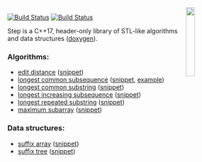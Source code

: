 <img align="right" src="https://user-images.githubusercontent.com/3381451/40880432-5b9e7086-66b9-11e8-9718-4b1ea4eae317.png" width="20%">

[![Build Status](https://travis-ci.org/storm-ptr/step.svg?branch=master)](https://travis-ci.org/storm-ptr/step)
[![Build Status](https://ci.appveyor.com/api/projects/status/github/storm-ptr/step?svg=true&branch=master)](https://ci.appveyor.com/project/storm-ptr/step/branch/master)

Step is a C++17, header-only library of STL-like algorithms and data structures ([doxygen](https://storm-ptr.github.io/step/)).

### Algorithms:
* [edit distance](https://en.wikipedia.org/wiki/Levenshtein_distance)
  ([snippet](https://github.com/storm-ptr/step/blob/67a1d62642c24bb0a86e4f27150db9b544c4043d/test/edit_distance.hpp#L16-L19))
* [longest common subsequence</summary>](https://en.wikipedia.org/wiki/Longest_common_subsequence_problem)
  ([snippet](https://github.com/storm-ptr/step/blob/67a1d62642c24bb0a86e4f27150db9b544c4043d/test/longest_common_subsequence.hpp#L13-L17),
   [example](https://github.com/storm-ptr/step/blob/67a1d62642c24bb0a86e4f27150db9b544c4043d/example/diff/main.cpp#L53-L71))
* [longest common substring](https://en.wikipedia.org/wiki/Longest_common_substring_problem)
  ([snippet](https://github.com/storm-ptr/step/blob/67a1d62642c24bb0a86e4f27150db9b544c4043d/test/longest_common_substring.hpp#L13-L15))
* [longest increasing subsequence](https://en.wikipedia.org/wiki/Longest_increasing_subsequence)
  ([snippet](https://github.com/storm-ptr/step/blob/67a1d62642c24bb0a86e4f27150db9b544c4043d/test/longest_increasing_subsequence.hpp#L14-L17))
* [longest repeated substring](https://en.wikipedia.org/wiki/Longest_repeated_substring_problem)
  ([snippet](https://github.com/storm-ptr/step/blob/67a1d62642c24bb0a86e4f27150db9b544c4043d/test/longest_repeated_substring.hpp#L13-L15))
* [maximum subarray](https://en.wikipedia.org/wiki/Maximum_subarray_problem)
  ([snippet](https://github.com/storm-ptr/step/blob/67a1d62642c24bb0a86e4f27150db9b544c4043d/test/maximum_subarray.hpp#L13-L16))

### Data structures:
* [suffix array](https://en.wikipedia.org/wiki/Suffix_array)
  ([snippet](https://github.com/storm-ptr/step/blob/67a1d62642c24bb0a86e4f27150db9b544c4043d/test/suffix.hpp#L20-L22))
* [suffix tree](https://en.wikipedia.org/wiki/Suffix_tree)
  ([snippet](https://github.com/storm-ptr/step/blob/67a1d62642c24bb0a86e4f27150db9b544c4043d/test/suffix.hpp#L27-L30))
